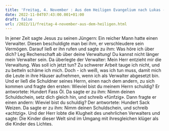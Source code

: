 ```yaml
---
title: 'Freitag, 4. November : Aus dem Heiligen Evangelium nach Lukas - Lk 16,1-8.'
date: 2022-11-04T07:43:00.001+01:00
draft: false
url: /2022/11/freitag-4-november-aus-dem-heiligen.html
---
```


In jener Zeit sagte Jesus zu seinen Jüngern: Ein reicher Mann hatte einen Verwalter. Diesen beschuldigte man bei ihm, er verschleudere sein Vermögen. Darauf ließ er ihn rufen und sagte zu ihm: Was höre ich über dich? Leg Rechenschaft ab über deine Verwaltung! Du kannst nicht länger mein Verwalter sein. Da überlegte der Verwalter: Mein Herr entzieht mir die Verwaltung. Was soll ich jetzt tun? Zu schwerer Arbeit tauge ich nicht, und zu betteln schäme ich mich. Doch - ich weiß, was ich tun muss, damit mich die Leute in ihre Häuser aufnehmen, wenn ich als Verwalter abgesetzt bin. Und er ließ die Schuldner seines Herrn, einen nach dem andern, zu sich kommen und fragte den ersten: Wieviel bist du meinem Herrn schuldig? Er antwortete: Hundert Fass Öl. Da sagte er zu ihm: Nimm deinen Schuldschein, setz dich gleich hin, und schreib «fünfzig». Dann fragte er einen andern: Wieviel bist du schuldig? Der antwortete: Hundert Sack Weizen. Da sagte er zu ihm: Nimm deinen Schuldschein, und schreib «achtzig». Und der Herr lobte die Klugheit des unehrlichen Verwalters und sagte: Die Kinder dieser Welt sind im Umgang mit ihresgleichen klüger als die Kinder des Lichtes.